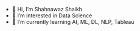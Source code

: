 - 👋 Hi, I’m Shahnawaz Shaikh  
- 👀 I’m interested in Data Science
- 🌱 I’m currently learning AI, ML, DL, NLP, Tableau


<!---
sshahnawaz567/sshahnawaz567 is a ✨ special ✨ repository because its `README.md` (this file) appears on your GitHub profile.
You can click the Preview link to take a look at your changes.
--->
